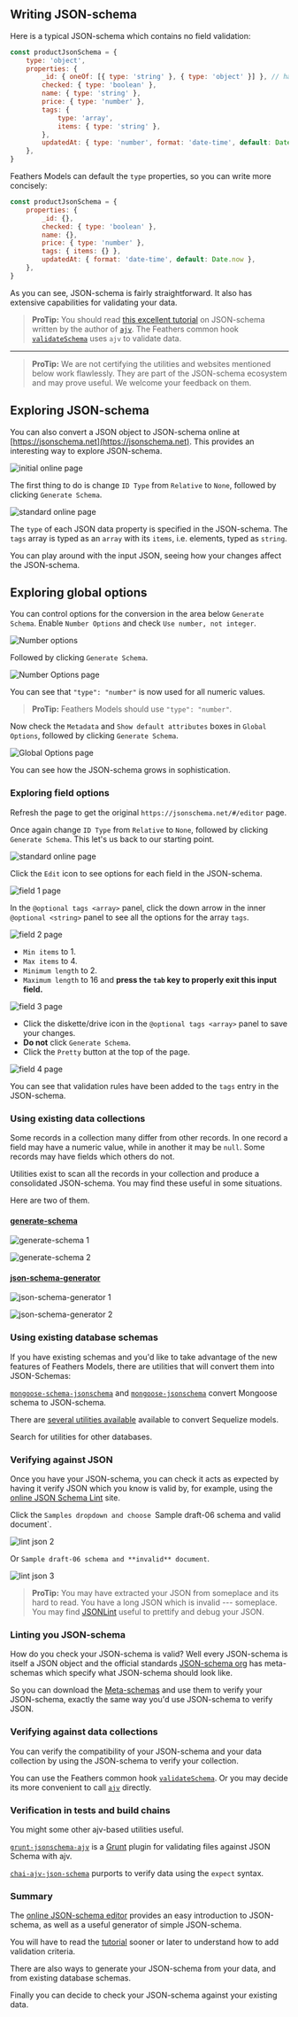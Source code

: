 
## Writing JSON-schema

Here is a typical JSON-schema which contains no field validation:
```javascript
const productJsonSchema = {
    type: 'object',
    properties: {
        _id: { oneOf: [{ type: 'string' }, { type: 'object' }] }, // handle both MongoDB and NeDB
        checked: { type: 'boolean' },
        name: { type: 'string' },
        price: { type: 'number' },
        tags: {
            type: 'array',
            items: { type: 'string' },
        },
        updatedAt: { type: 'number', format: 'date-time', default: Date.now },
    },
}
```

Feathers Models can default the `type` properties, so you can write more concisely:
```javascript
const productJsonSchema = {
    properties: {
        _id: {},
        checked: { type: 'boolean' },
        name: {},
        price: { type: 'number' },
        tags: { items: {} },
        updatedAt: { format: 'date-time', default: Date.now },
    },
}
```

As you can see, JSON-schema is fairly straightforward.
It also has extensive capabilities for validating your data.

> **ProTip:** You should read
[this excellent tutorial](https://code.tutsplus.com/tutorials/validating-data-with-json-schema-part-1--cms-25343)
on JSON-schema written by the author of
[`ajv`](https://github.com/epoberezkin/ajv).
The Feathers common hook
[`validateSchema`](../../api/hooks-common#validateSchema.md)
uses `ajv` to validate data.

---

> **ProTip:** We are not certifying the utilities and websites mentioned below work flawlessly.
They are part of the JSON-schema ecosystem and may prove useful.
We welcome your feedback on them.

## Exploring JSON-schema

You can also convert a JSON object to JSON-schema online at
[https://jsonschema.net](https://jsonschema.net).
This provides an interesting way to explore JSON-schema.

![initial online page](./assets/online-1.jpg)

The first thing to do is change `ID Type` from `Relative` to `None`,
followed by clicking `Generate Schema`.

![standard online page](./assets/online-2.jpg)

The `type` of each JSON data property is specified in the JSON-schema.
The `tags` array is typed as an `array` with its `items`, i.e. elements, typed as `string`.

You can play around with the input JSON, seeing how your changes affect the JSON-schema.

## Exploring global options

You can control options for the conversion in the area below `Generate Schema`.
Enable `Number Options` and check `Use number, not integer`.

![Number options](./assets/online-3a.jpg)

Followed by clicking `Generate Schema`.

![Number Options page](./assets/online-3b.jpg)

You can see that `"type": "number"` is now used for all numeric values.

> **ProTip:** Feathers Models should use `"type": "number"`.

Now check the `Metadata` and `Show default attributes` boxes in `Global Options`,
followed by clicking `Generate Schema`.

![Global Options page](./assets/online-4.jpg)

You can see how the JSON-schema grows in sophistication.

### Exploring field options

Refresh the page to get the original `https://jsonschema.net/#/editor` page.

Once again change `ID Type` from `Relative` to `None`,
followed by clicking `Generate Schema`.
This let's us back to our starting point.

![standard online page](./assets/online-2.jpg)

Click the `Edit` icon to see options for each field in the JSON-schema.

![field 1 page](./assets/online-5a.jpg)

In the `@optional tags <array>` panel, click the down arrow in the inner `@optional <string>` panel
to see all the options for the array `tags`.

![field 2 page](./assets/online-5b.jpg)

- `Min items` to 1.
- `Max items` to 4.
- `Minimum length` to 2.
- `Maximum length` to 16 and **press the `tab` key to properly exit this input field.**

![field 3 page](./assets/online-5c.jpg)

- Click the diskette/drive icon in the `@optional tags <array>` panel to save your changes.
- **Do not** click `Generate Schema`.
- Click the `Pretty` button at the top of the page.

![field 4 page](./assets/online-5d.jpg)

You can see that validation rules have been added to the `tags` entry in the JSON-schema.

### Using existing data collections

Some records in a collection many differ from other records.
In one record a field may have a numeric value, while in another it may be `null`.
Some records may have fields which others do not.

Utilities exist to scan all the records in your collection
and produce a consolidated JSON-schema.
You may find these useful in some situations.

Here are two of them.

#### [generate-schema](https://github.com/nijikokun/generate-schema)

![generate-schema 1](./assets/generate-schema-1.jpg)

![generate-schema 2](./assets/generate-schema-2.jpg)

#### [json-schema-generator](https://github.com/krg7880/json-schema-generator)

![json-schema-generator 1](./assets/json-schema-generator-1.jpg)

![json-schema-generator 2](./assets/json-schema-generator-2.jpg)

### Using existing database schemas

If you have existing schemas
and you'd like to take advantage of the new features of Feathers Models,
there are utilities that will convert them into JSON-Schemas:

[`mongoose-schema-jsonschema`](https://github.com/DScheglov/mongoose-schema-jsonschema)
and [`mongoose-jsonschema`](https://www.npmjs.com/package/mongoose-jsonschema)
convert Mongoose schema to JSON-schema.

There are
[several utilities available](https://www.google.com/search?q=sequelize+to+json+schema&oq=sequelize+to+json+schema&aqs=chrome..69i57j0j69i60.5582j0j4&sourceid=chrome&ie=UTF-8)
available to convert Sequelize models.

Search for utilities for other databases.

### Verifying against JSON

Once you have your JSON-schema, you can check it acts as expected
by having it verify JSON which you know is valid by, for example,
using the [online JSON Schema Lint](https://jsonschemalint.com)
site.

Click the `Samples dropdown and choose `Sample draft-06 schema and valid document`.

![lint json 2](./assets/lint-online-2.jpg)

Or `Sample draft-06 schema and **invalid** document`.

![lint json 3](./assets/lint-online-3.jpg)

> **ProTip:** You may have extracted your JSON from someplace and its hard to read.
You have a long JSON which is invalid --- someplace.
You may find [JSONLint](https://jsonlint.com/) useful to prettify and debug your JSON.

### Linting you JSON-schema

How do you check your JSON-schema is valid?
Well every JSON-schema is itself a JSON object
and the official standards [JSON-schema org](http://json-schema.org/)
has meta-schemas which specify what JSON-schema should look like.

So you can download the [Meta-schemas](http://json-schema.org/documentation.html)
and use them to verify your JSON-schema, exactly the same way you'd use JSON-schema to verify JSON.

### Verifying against data collections

You can verify the compatibility of your JSON-schema and your data collection
by using the JSON-schema to verify your collection.

You can use the Feathers common hook
[`validateSchema`](../../api/hooks-common#validate-schema.md).
Or you may decide its more convenient to call
[`ajv`](https://github.com/epoberezkin/ajv)
directly.

### Verification in tests and build chains

You might some other ajv-based utilities useful.

[`grunt-jsonschema-ajv`](https://github.com/SignpostMarv/grunt-jsonschema-ajv)
is a [Grunt](https://en.wikipedia.org/wiki/Grunt_(software))
plugin for validating files against JSON Schema with ajv.

[`chai-ajv-json-schema`](https://github.com/peon374/chai-ajv-json-schema/blob/master/index.js)
purports to verify data using the `expect` syntax.

### Summary

The [online JSON-schema editor](https://jsonschema.net)
provides an easy introduction to JSON-schema,
as well as a useful generator of simple JSON-schema.

You will have to read the
[tutorial](https://code.tutsplus.com/tutorials/validating-data-with-json-schema-part-1--cms-25343)
sooner or later to understand how to add validation criteria.

There are also ways to generate your JSON-schema from your data,
and from existing database schemas.

Finally you can decide to check your JSON-schema against your existing data.